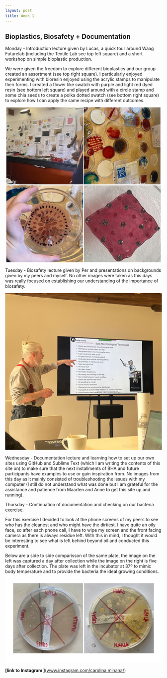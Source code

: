 ```yaml
---
layout: post
title: Week 1
---
```


## Bioplastics, Biosafety + Documentation


Monday - Introduction lecture given by Lucas, a quick tour around Waag Futurelab (including the Textile Lab see top left square) and a short workshop on simple bioplastic production.

We were given the freedom to explore different bioplastics and our group created an assortment (see top right square). I particularly enjoyed experimenting with bioresin enjoyed using the acrylic stamps to manipulate their forms. I created a flower like swatch with purple and light red dyed resin (see bottom left square) and played around with a circle stamp and some chia seeds to create a polka dotted swatch (see bottom right square) to explore how I can apply the same recipe with different outcomes.

![BioplasticsWorkshop](../images/BioplasticsWorkshop.jpg)


Tuesday - Biosafety lecture given by Per and presentations on backgrounds given by my peers and myself. No other images were taken as this days was really focused on establishing our understanding of the importance of biosafety. 

![BioSafetyLecture](../images/BioSafetyLecture.jpg)

Wednesday - Documentation lecture and learning how to set up our own sites using GitHub and Sublime Text (which I am writing the contents of this site on) to make sure that the next installments of BHA and future participants have examples to use or gain inspiration from. No images from this day as it mainly consisted of troubleshooting the issues with my computer (I still do not understand what was done but I am grateful for the assistance and patience from Maarten and Anne to get this site up and running).


Thursday - Continuation of documentation and checking on our bacteria exercise. 

For this exercise I decided to look at the phone screens of my peers to see who has the cleanest and who might have the dirtiest. I have quite an oily face, so after each phone call, I have to wipe my screen and the front facing camera as there is always residue left. With this in mind, I thought it would be interesting to see what is left behind beyond oil and conducted this experiment. 

Below are a side to side comparisson of the same plate, the image on the left was captured a day after collection while the image on the right is five days after collection. The plate was left in the incubator at 37º to mimic body temperature and to provide the bacteria the ideal growing conditions.
![BacteriaPlateExerciseS2S](../images/BacteriaPlateExerciseS2S.jpg)


**[link to Instagram ]**(www.instagram.com/carolina.minana/)
